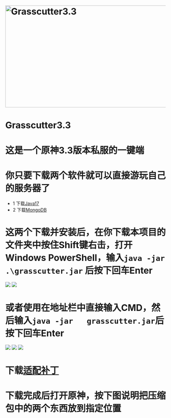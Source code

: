 # <img src="https://socialify.git.ci/E5shota/Grasscutter3.3/image?name=1&owner=1&theme=Light" alt="Grasscutter3.3" width="640" height="320" />
# Grasscutter3.3  
# 这是一个原神3.3版本私服的一键端  
# 你只要下载两个软件就可以直接游玩自己的服务器了  
* 1 下载<a href="https://www.oracle.com/java/technologies/javase/jdk17-archive-downloads.html">Java17</a>  
* 2 下载<a href="https://www.mongodb.com/try/download/community">MongoDB</a>  
# 这两个下载并安装后，在你下载本项目的文件夹中按住Shift键右击，打开Windows PowerShell，输入`java -jar .\grasscutter.jar`     后按下回车Enter 
![](https://github.com/E5shota/img/blob/main/Windows%20powershell.png)  ![](https://github.com/E5shota/img/blob/main/456.png)
# 或者使用在地址栏中直接输入CMD，然后输入`java -jar   grasscutter.jar`后按下回车Enter  
![](https://github.com/E5shota/img/blob/main/123.png) ![](https://github.com/E5shota/img/blob/main/234.png) ![](https://github.com/E5shota/img/blob/main/cmd.png)
# 下载<a href="https://github.com/E5shota/Grasscutter3.3/blob/main/%E9%80%82%E9%85%8D%E8%A1%A5%E4%B8%81.zip">适配补丁</a>
# 下载完成后打开原神，按下图说明把压缩包中的两个东西放到指定位置
